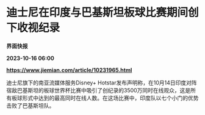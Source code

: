 # 迪士尼在印度与巴基斯坦板球比赛期间创下收视纪录
**界面快报**

**2023-10-16 06:00**

**https://www.jiemian.com/article/10231965.html**

迪士尼旗下的南亚流媒体服务Disney+ Hotstar发布声明称，在10月14日印度对阵宿敌巴基斯坦的板球世界杯比赛中吸引了创纪录的3500万同时在线观众，这是所有板球形式中达到的最高同时在线人数。在这场比赛中，印度队以七个小门的优势击败了巴基斯坦队。